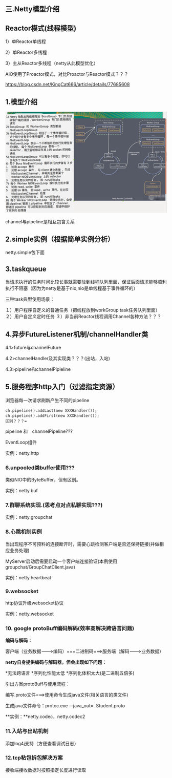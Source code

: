## 三.Netty模型介绍

## Reactor模式(线程模型)

1）单Reactor单线程

2）单Reactor多线程

3）主从Reactor多线程（netty从此模型优化）

AIO使用了Proactor模式，对比Proactor与Reactor模式？？？

https://blog.csdn.net/KingCat666/article/details/77685608

## 1.模型介绍

![](img/netty-3.1.png)

channel与pipeline是相互包含关系

## 2.simple实例（根据简单实例分析）

netty.simple包下面

## 3.taskqueue

当请求执行的任务时间比较长事就需要放到线程队列里面，保证后面请求能够顺利执行不阻塞（因为为netty是基于nio,nio是单线程基于事件循环的）

三种task典型使用场景：

１）用户程序自定义的普通任务（把线程放到workGroup task任务队列里面）
２）用户自定义定时任务
３）非当前Reactor线程调用Channel各种方法？？？

## 4.异步FutureListener机制/channelHandler类

4.1>future与channelFuture

4.2>channelHandler及其实现类？？？(出站，入站)

4.3>pipeline和channelPipleline

## 5.服务程序http入门（过滤指定资源）

浏览器每一次请求刷新产生不同的pipeline

```
ch.pipeline().addLast(new XXXHandler());
ch.pipeline().addFirst(new XXXHandler());
区别？？？=
```

pipeline 和　channelPipeline???

EventLoop组件

实例：netty.http

### 6.unpooled类buffer使用???

类似NIO中的ByteBuffer，但有区别。

实例：netty.buf

### 7.群聊系统实现.(思考点对点私聊实现???)

实例：netty.groupchat

### 8.心跳机制实例

当出现程序不可预料的连接断开时，需要心跳检测客户端是否还保持链接(并做相应业务处理)

MyServer启动后需要启动一个客户端连接验证(本例使用groupchat/GroupChatClient.java)

实例：netty.heartbeat

### 9.websocket

http协议升级websocket协议

实例：netty.websocket

### 10. google protoBuff编码解码(效率高解决跨语言问题)

**编码与解码：**

客户端（业务数据--->编码）===二进制码===>服务端（解码--->业务数据）

**netty自身提供编码与解码器，但会出现如下问题：**

*无法跨语言  *序列化性能太低 *序列化体积太大(是二进制五倍多)

引出方案protoBuff与使用流程：

编写.proto文件===>使用命令生成java文件(相关语言的类文件)

生成java文件命令：protoc.exe --java_out=. Student.proto

**实例：**netty.codec，netty.codec2

### 11.入站与出站机制



添加log4j支持（方便查看调试日志）

### 12.tcp粘包拆包解决方案

接收端接收数据时按照指定长度进行读取
